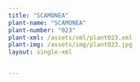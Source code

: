 ```yaml
---
title: "SCAMONEA"
plant-name: "SCAMONEA"
plant-number: "023"
plant-xml: /assets/xml/plant023.xml
plant-img: /assets/img/plant023.jpg
layout: single-xml


---
```

